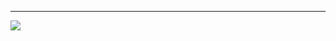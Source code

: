 


---
[![](https://visitcount.itsvg.in/api?id=skatwoh&icon=7&color=10)](https://visitcount.itsvg.in)
